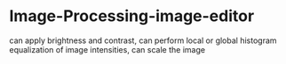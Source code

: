 # Image-Processing-image-editor
can apply brightness and contrast, can perform local or global histogram equalization of image intensities, can scale the image
